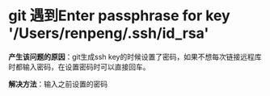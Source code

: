# git 遇到Enter passphrase for key '/Users/renpeng/.ssh/id_rsa'

**产生该问题的原因**：git生成ssh key的时候设置了密码，如果不想每次链接远程库时都输入密码，在设置密码时可以直接回车。

**解决方法**：输入之前设置的密码

